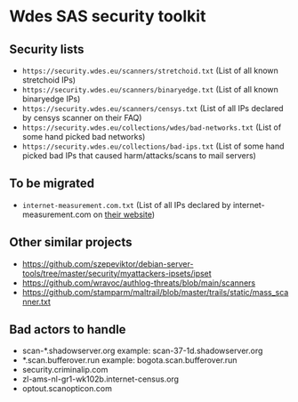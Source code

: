 # Wdes SAS security toolkit

## Security lists

- `https://security.wdes.eu/scanners/stretchoid.txt` (List of all known stretchoid IPs)
- `https://security.wdes.eu/scanners/binaryedge.txt` (List of all known binaryedge IPs)
- `https://security.wdes.eu/scanners/censys.txt` (List of all IPs declared by censys scanner on their FAQ)
- `https://security.wdes.eu/collections/wdes/bad-networks.txt` (List of some hand picked bad networks)
- `https://security.wdes.eu/collections/bad-ips.txt` (List of some hand picked bad IPs that caused harm/attacks/scans to mail servers)

## To be migrated

- `internet-measurement.com.txt` (List of all IPs declared by internet-measurement.com on [their website](https://internet-measurement.com/#ips))

## Other similar projects

- https://github.com/szepeviktor/debian-server-tools/tree/master/security/myattackers-ipsets/ipset
- https://github.com/wravoc/authlog-threats/blob/main/scanners
- https://github.com/stamparm/maltrail/blob/master/trails/static/mass_scanner.txt

## Bad actors to handle

- scan-*.shadowserver.org example: scan-37-1d.shadowserver.org
- *.scan.bufferover.run example: bogota.scan.bufferover.run
- security.criminalip.com
- zl-ams-nl-gr1-wk102b.internet-census.org
- optout.scanopticon.com
